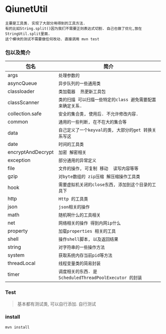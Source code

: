 # QiunetUtil

	主要是工具类. 实现了大部分用得到的工具方法.
	有的比如String.split()因为我们不需要正则表达式切割. 自己也做了优化,放在StringUtil.split里面. 
	这个模块的测试不需要做任何改动. 直接调用 mvn test

### 包以及简介 
|包名| 简介|
|----|----|
| args 			|`处理参数的`|
| asyncQueue 			|`异步队列的一些通用类`|
| classloader	|`类加载器  热更新工具包`|
| classScanner	|`类的扫描 可以扫描一些特定的class 避免需要配置来确定关系.`|
| collection.safe |`安全的集合类, 使用后. 不允许修改内容.`|
| common 		|`通用的一些判断, 在不在大的集合等`|
| data 			|`自己定义了一个keyval的类, 大部分的get 转换关系写这`|
| date 			|`时间的工具类`|
| encryptAndDecrypt |`加密 解密相关`|
| exception 			|`部分通用的异常定义`|
| file 			|`文件的操作, 可复制 移动  读写内容等等`|
| gzip 			|`对byte数组的 zip压缩 解压缩操作工具类`|
| hook 			|`需要虚拟机关闭的close东西, 添加到这个目录的工具下`|
| http 			|`Http 的工具类`|
| json 			|`json相关的操作`|
| math 			|`随机啊什么的工具相关`|
| net 			|`网络相关的操作 得到内网ip什么`|
| property 		|`加载properties 相关的工具`|
| shell 		|`操作shell脚本, 以及返回结果`|
| string 		|`对字符串的一些操作方法`|
| system 		|`获取系统内存当前pid等方法`|
| threadLocal 		|`线程变量类的简易封装`|
| timer 		|`调度相关的东西. 是 ScheduledThreadPoolExecutor 的封装`|

### Test
> 基本都有测试类, 可以自行添加. 自行测试

### install
`mvn install`	
